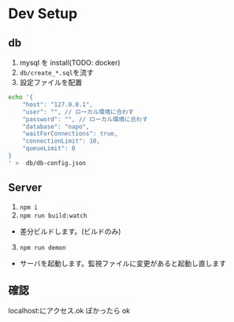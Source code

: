 # Dev Setup

## db

1. mysql を install(TODO: docker)
2. `db/create_*.sql`を流す
3. 設定ファイルを配置

```sh
echo '{
    "host": "127.0.0.1",
    "user": "", // ローカル環境に合わす
    "password": "", // ローカル環境に合わす
    "database": "napo",
    "waitForConnections": true,
    "connectionLimit": 10,
    "queueLimit": 0
}
' >  db/db-config.json
```

## Server

1. `npm i`
2. `npm run build:watch`

- 差分ビルドします。(ビルドのみ)

3. `npm run demon`

- サーバを起動します。監視ファイルに変更があると起動し直します

## 確認

localhost:<port>にアクセス.ok ぽかったら ok
